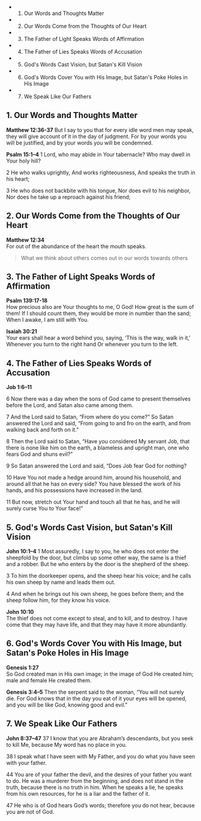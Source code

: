 
- 1. Our Words and Thoughts Matter
- 2. Our Words Come from the Thoughts of Our Heart
- 3. The Father of Light Speaks Words of Affirmation
- 4. The Father of Lies Speaks Words of Accusation
- 5. God's Words Cast Vision, but Satan's Kill Vision
- 6. God's Words Cover You with His Image, but Satan's Poke Holes in His Image
- 7. We Speak Like Our Fathers


## 1. Our Words and Thoughts Matter

**Matthew 12:36-37**
But I say to you that for every idle word men may speak, they will give account of it in the day of judgment. For by your words you will be justified, and by your words you will be condemned.

**Psalm 15:1–4**
1 Lord, who may abide in Your tabernacle? Who may dwell in Your holy hill? 

2 He who walks uprightly, And works righteousness, And speaks the truth in his heart; 

3 He who does not backbite with his tongue, Nor does evil to his neighbor, Nor does he take up a reproach against his friend; 

## 2. Our Words Come from the Thoughts of Our Heart

**Matthew 12:34**  
For out of the abundance of the heart the mouth speaks.

> What we think about others comes out in our words towards others

## 3. The Father of Light Speaks Words of Affirmation

**Psalm 139:17-18**  
How precious also are Your thoughts to me, O God! How great is the sum of them! If I should count them, they would be more in number than the sand; When I awake, I am still with You.

**Isaiah 30:21**  
Your ears shall hear a word behind you, saying, ‘This is the way, walk in it,’ Whenever you turn to the right hand Or whenever you turn to the left.

## 4. The Father of Lies Speaks Words of Accusation

**Job 1:6–11**

6 Now there was a day when the sons of God came to present themselves before the Lord, and Satan also came among them. 

7 And the Lord said to Satan, “From where do you come?” So Satan answered the Lord and said, “From going to and fro on the earth, and from walking back and forth on it.” 

8 Then the Lord said to Satan, “Have you considered My servant Job, that there is none like him on the earth, a blameless and upright man, one who fears God and shuns evil?” 

9 So Satan answered the Lord and said, “Does Job fear God for nothing? 

10 Have You not made a hedge around him, around his household, and around all that he has on every side? You have blessed the work of his hands, and his possessions have increased in the land. 

11 But now, stretch out Your hand and touch all that he has, and he will surely curse You to Your face!”

## 5. God's Words Cast Vision, but Satan's Kill Vision

**John 10:1–4**
1 Most assuredly, I say to you, he who does not enter the sheepfold by the door, but climbs up some other way, the same is a thief and a robber. But he who enters by the door is the shepherd of the sheep. 

3 To him the doorkeeper opens, and the sheep hear his voice; and he calls his own sheep by name and leads them out. 

4 And when he brings out his own sheep, he goes before them; and the sheep follow him, for they know his voice.

**John 10:10**  
The thief does not come except to steal, and to kill, and to destroy. I have come that they may have life, and that they may have it more abundantly.

## 6. God's Words Cover You with His Image, but Satan's Poke Holes in His Image

**Genesis 1:27**  
So God created man in His own image; in the image of God He created him; male and female He created them.

**Genesis 3:4–5**
Then the serpent said to the woman, “You will not surely die. For God knows that in the day you eat of it your eyes will be opened, and you will be like God, knowing good and evil.”

## 7. We Speak Like Our Fathers

**John 8:37–47**
37 I know that you are Abraham’s descendants, but you seek to kill Me, because My word has no place in you. 

38 I speak what I have seen with My Father, and you do what you have seen with your father.

44 You are of your father the devil, and the desires of your father you want to do. He was a murderer from the beginning, and does not stand in the truth, because there is no truth in him. When he speaks a lie, he speaks from his own resources, for he is a liar and the father of it. 

47 He who is of God hears God’s words; therefore you do not hear, because you are not of God.